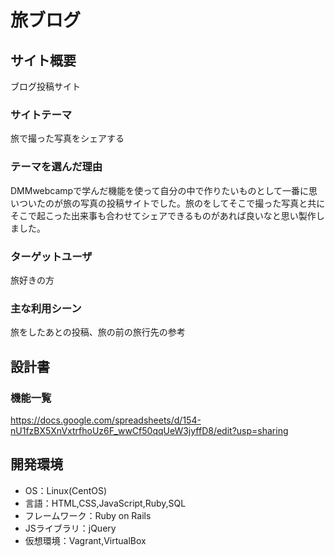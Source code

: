 # 旅ブログ

## サイト概要
ブログ投稿サイト

### サイトテーマ
旅で撮った写真をシェアする

### テーマを選んだ理由
DMMwebcampで学んだ機能を使って自分の中で作りたいものとして一番に思いついたのが旅の写真の投稿サイトでした。旅のをしてそこで撮った写真と共にそこで起こった出来事も合わせてシェアできるものがあれば良いなと思い製作しました。

### ターゲットユーザ
旅好きの方

### 主な利用シーン
旅をしたあとの投稿、旅の前の旅行先の参考

## 設計書

### 機能一覧
https://docs.google.com/spreadsheets/d/154-nU1fzBX5XnVxtrfhoUz6F_wwCf50qqUeW3jyffD8/edit?usp=sharing

## 開発環境
- OS：Linux(CentOS)
- 言語：HTML,CSS,JavaScript,Ruby,SQL
- フレームワーク：Ruby on Rails
- JSライブラリ：jQuery
- 仮想環境：Vagrant,VirtualBox